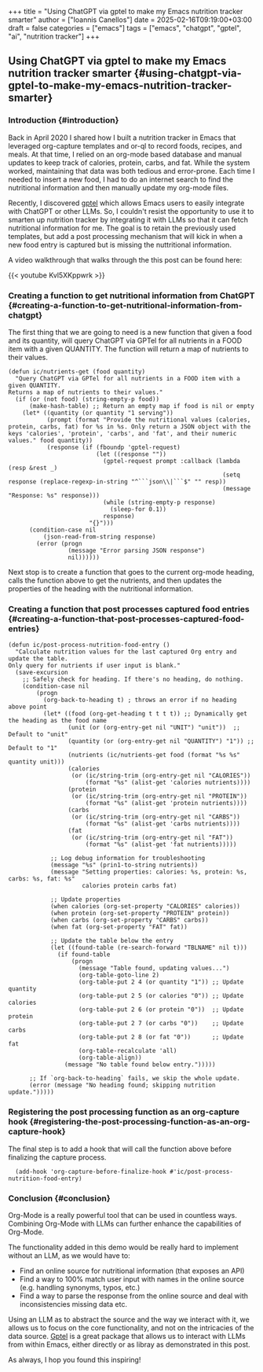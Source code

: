 +++
title = "Using ChatGPT via gptel to make my Emacs nutrition tracker smarter"
author = ["Ioannis Canellos"]
date = 2025-02-16T09:19:00+03:00
draft = false
categories = ["emacs"]
tags = ["emacs", "chatgpt", "gptel", "ai", "nutrition tracker"]
+++

## Using ChatGPT via gptel to make my Emacs nutrition tracker smarter {#using-chatgpt-via-gptel-to-make-my-emacs-nutrition-tracker-smarter}



### Introduction {#introduction}

Back in April 2020 I shared how I built a nutrition tracker in Emacs that leveraged org-capture templates and or-ql to record foods, recipes, and meals.
At that time, I relied on an org-mode based database and manual updates to keep track of calories, protein, carbs, and fat. While the system worked, maintaining that data was both tedious and error-prone.
Each time I needed to insert a new food, I had to do an internet search to find the nutritional information and then manually update my org-mode files.

Recently, I discovered [gptel](https://github.com/karthink/gptel) which allows Emacs users to easily integrate with ChatGPT or other LLMs. So, I couldn't resist the opportunity to use it to smarten up nutrition tracker by integrating it with LLMs so that it can fetch nutritional information for me.
The goal is to retain the previously used templates, but add a post processing mechanism that will kick in when a new food entry is captured but is missing the nuttritional information.

A video walkthrough that walks through the this post can be found here:

{{< youtube Kvl5XKppwrk >}}


### Creating a function to get nutritional information from ChatGPT {#creating-a-function-to-get-nutritional-information-from-chatgpt}

The first thing that we are going to need is a new function that given a food and its quantity, will query ChatGPT via GPTel for all nutrients in a FOOD item with a given QUANTITY. The function will return a map of nutrients to their values.

```emacs-lisp
(defun ic/nutrients-get (food quantity)
  "Query ChatGPT via GPTel for all nutrients in a FOOD item with a given QUANTITY.
Returns a map of nutrients to their values."
  (if (or (not food) (string-empty-p food))
      (make-hash-table) ;; Return an empty map if food is nil or empty
    (let* ((quantity (or quantity "1 serving"))
           (prompt (format "Provide the nutritional values (calories, protein, carbs, fat) for %s in %s. Only return a JSON object with the keys 'calories', 'protein', 'carbs', and 'fat', and their numeric values." food quantity))
           (response (if (fboundp 'gptel-request)
                         (let ((response ""))
                           (gptel-request prompt :callback (lambda (resp &rest _)
                                                             (setq response (replace-regexp-in-string "^```json\\|```$" "" resp))
                                                             (message "Response: %s" response)))
                           (while (string-empty-p response)
                             (sleep-for 0.1))
                           response)
                       "{}")))
      (condition-case nil
          (json-read-from-string response)
        (error (progn
                 (message "Error parsing JSON response")
                 nil))))))
```

Next stop is to create a function that goes to the current org-mode heading, calls the function above to get the nutrients, and then updates the properties of the heading with the nutritional information.


### Creating a function that post processes captured food entries {#creating-a-function-that-post-processes-captured-food-entries}

```emacs-lisp
(defun ic/post-process-nutrition-food-entry ()
  "Calculate nutrition values for the last captured Org entry and update the table.
Only query for nutrients if user input is blank."
  (save-excursion
    ;; Safely check for heading. If there's no heading, do nothing.
    (condition-case nil
        (progn
          (org-back-to-heading t) ; throws an error if no heading above point
          (let* ((food (org-get-heading t t t t)) ;; Dynamically get the heading as the food name
                 (unit (or (org-entry-get nil "UNIT") "unit"))  ;; Default to "unit"
                 (quantity (or (org-entry-get nil "QUANTITY") "1")) ;; Default to "1"
                 (nutrients (ic/nutrients-get food (format "%s %s" quantity unit)))
                 (calories
                  (or (ic/string-trim (org-entry-get nil "CALORIES"))
                      (format "%s" (alist-get 'calories nutrients))))
                 (protein
                  (or (ic/string-trim (org-entry-get nil "PROTEIN"))
                      (format "%s" (alist-get 'protein nutrients))))
                 (carbs
                  (or (ic/string-trim (org-entry-get nil "CARBS"))
                      (format "%s" (alist-get 'carbs nutrients))))
                 (fat
                  (or (ic/string-trim (org-entry-get nil "FAT"))
                      (format "%s" (alist-get 'fat nutrients)))))

            ;; Log debug information for troubleshooting
            (message "%s" (prin1-to-string nutrients))
            (message "Setting properties: calories: %s, protein: %s, carbs: %s, fat: %s"
                     calories protein carbs fat)

            ;; Update properties
            (when calories (org-set-property "CALORIES" calories))
            (when protein (org-set-property "PROTEIN" protein))
            (when carbs (org-set-property "CARBS" carbs))
            (when fat (org-set-property "FAT" fat))

            ;; Update the table below the entry
            (let ((found-table (re-search-forward "TBLNAME" nil t)))
              (if found-table
                  (progn
                    (message "Table found, updating values...")
                    (org-table-goto-line 2)
                    (org-table-put 2 4 (or quantity "1")) ;; Update quantity
                    (org-table-put 2 5 (or calories "0")) ;; Update calories
                    (org-table-put 2 6 (or protein "0"))  ;; Update protein
                    (org-table-put 2 7 (or carbs "0"))    ;; Update carbs
                    (org-table-put 2 8 (or fat "0"))      ;; Update fat
                    (org-table-recalculate 'all)
                    (org-table-align))
                (message "No table found below entry.")))))

      ;; If `org-back-to-heading` fails, we skip the whole update.
      (error (message "No heading found; skipping nutrition update.")))))
```


### Registering the post processing function as an org-capture hook {#registering-the-post-processing-function-as-an-org-capture-hook}

The final step is to add a hook that will call the function above before finalizing the capture process.

```emacs-lisp
  (add-hook 'org-capture-before-finalize-hook #'ic/post-process-nutrition-food-entry)
```


### Conclusion {#conclusion}

Org-Mode is a really powerful tool that can be used in countless ways.
Combining Org-Mode with LLMs can further enhance the capabilities of Org-Mode.

The functionality added in this demo would be really hard to implement without an LLM, as we would have to:

-   Find an online source for nutritional information (that exposes an API)
-   Find a way to 100% match user input with names in the online source (e.g. handling synonyms, typos, etc.)
-   Find a way to parse the response from the online source and deal with inconsistencies missing data etc.

Using an LLM as to abstract the source and the way we interact with it, we allows us to focus on the core functionality, and not on the intricacies of the data source.
[Gptel](https://github.com/karthink/gptel) is a great package that allows us to interact with LLMs from within Emacs, either directly or as libray as demonstrated in this post.

As always, I hop you found this inspiring!
